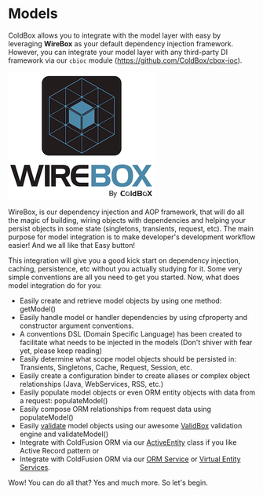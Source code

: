 # Models

ColdBox allows you to integrate with the model layer with easy by leveraging **WireBox** as your default dependency injection framework.  However, you can integrate your model layer with any third-party DI framework via our `cbioc` module (https://github.com/ColdBox/cbox-ioc).

![](../images/WireBox.png)

WireBox, is our dependency injection and AOP framework, that will do all the magic of building, wiring objects with dependencies and helping your persist objects in some state (singletons, transients, request, etc). The main purpose for model integration is to make developer's development workflow easier! And we all like that Easy button! 
 
  This integration will give you a good kick start on dependency injection, caching, persistence, etc without you actually studying for it. Some very simple conventions are all you need to get you started. Now, what does model integration do for you: 
  
  * Easily create and retrieve model objects by using one method: getModel()
  * Easily handle model or handler dependencies by using cfproperty and constructor argument conventions.
  * A conventions DSL (Domain Specific Language) has been created to facilitate what needs to be injected in the models (Don't shiver with fear yet, please keep reading)
  * Easily determine what scope model objects should be persisted in: Transients, Singletons, Cache, Request, Session, etc.
  * Easily create a configuration binder to create aliases or complex object relationships (Java, WebServices, RSS, etc.)
  * Easily populate model objects or even ORM entity objects with data from a request: populateModel()
  * Easily compose ORM relationships from request data using populateModel()
  * Easily [validate](http://wiki.coldbox.org/wiki/Validation.cfm) model objects using our awesome [ValidBox](http://wiki.coldbox.org/wiki/Validation.cfm) validation engine and validateModel()
  * Integrate with ColdFusion ORM via our [ActiveEntity](http://wiki.coldbox.org/wiki/ORM:ActiveEntity.cfm) class if you like Active Record pattern or
  * Integrate with ColdFusion ORM via our [ORM Service](http://wiki.coldbox.org/wiki/ORM:BaseORMService.cfm) or [Virtual Entity Services](http://wiki.coldbox.org/wiki/ORM:VirtualEntityService.cfm).

Wow! You can do all that? Yes and much more. So let's begin.
